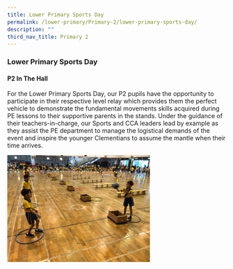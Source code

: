 ```yaml
---
title: Lower Primary Sports Day
permalink: /lower-primary/Primary-2/lower-primary-sports-day/
description: ""
third_nav_title: Primary 2
---
```

### Lower Primary Sports Day

#### P2 In The Hall
For the Lower Primary Sports Day, our P2 pupils have the opportunity to participate in their respective level relay which provides them the perfect vehicle to demonstrate the fundamental movements skills acquired during PE lessons to their supportive parents in the stands. Under the guidance of their teachers-in-charge, our Sports and CCA leaders lead by example as they assist the PE department to manage the logistical demands of the event and inspire the younger Clementians to assume the mantle when their time arrives.

<img src="/images/Optimized.gif" 
     style="width:65%">